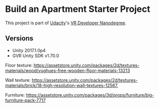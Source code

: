 # Build an Apartment Starter Project

This project is part of [Udacity](https://www.udacity.com "Udacity - Be in demand")'s [VR Developer Nanodegree](https://www.udacity.com/course/vr-developer-nanodegree--nd017).

## Versions
- Unity 2017.1.0p4
- GVR Unity SDK v1.70.0


Floor texture: https://assetstore.unity.com/packages/2d/textures-materials/wood/yughues-free-wooden-floor-materials-13213

Wall texture: https://assetstore.unity.com/packages/2d/textures-materials/brick/18-high-resolution-wall-textures-12567,
 

Furniture: https://assetstore.unity.com/packages/3d/props/furniture/big-furniture-pack-7717

